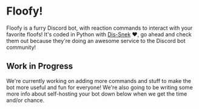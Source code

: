 # Floofy!

Floofy is a furry Discord bot, with reaction commands to interact with your favorite floofs! It's coded in Python with
[Dis-Snek](https://dis-snek.readthedocs.io/) ❤, go ahead and check them out because they're doing an awesome service to
the Discord bot community!

## Work in Progress
We're currently working on adding more commands and stuff to make the bot more useful and fun for everyone! We're also
going to be writing some more info about self-hosting your bot down below when we get the time and/or chance.